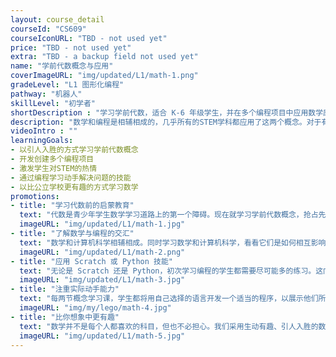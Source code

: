 ```yaml
---
layout: course_detail
courseId: "CS609"
courseIconURL: "TBD - not used yet"
price: "TBD - not used yet"
extra: "TBD - a backup field not used yet"
name: "学前代数概念与应用"
coverImageURL: "img/updated/L1/math-1.png"
gradeLevel: "L1 图形化编程"
pathway: "机器人"
skillLevel: "初学者"
shortDescription : "学习学前代数，适合 K-6 年级学生，并在多个编程项目中应用数学原理。"
description: "数学和编程是相辅相成的，几乎所有的STEM学科都应用了这两个概念。对于有志于未来从事STEM职业的孩子来说，了解数学和计算机科学如何相互影响至关重要。在本课程中，K-6 年级的学生将使用学前代数学习材料为自己做好准备，并创建程序来演示他们所学到的概念。"
videoIntro : ""
learningGoals:
- 以引人入胜的方式学习学前代数概念
- 开发创建多个编程项目
- 激发学生对STEM的热情
- 通过编程学习动手解决问题的技能
- 以比公立学校更有趣的方式学习数学
promotions:
- title: "学习代数前的启蒙教育"
  text: "代数是青少年学生数学学习道路上的第一个障碍。现在就学习学前代数概念，抢占先机"
  imageURL: "img/updated/L1/math-1.jpg"
- title: "了解数学与编程的交汇"
  text: "数学和计算机科学相辅相成。同时学习数学和计算机科学，看看它们是如何相互影响的"
  imageURL: "img/updated/L1/math-2.png"
- title: "应用 Scratch 或 Python 技能"
  text: "无论是 Scratch 还是 Python，初次学习编程的学生都需要尽可能多的练习。这门课为他们提供了现实世界的应用技能。"
  imageURL: "img/updated/L1/math-3.jpg"
- title: "注重实际动手能力"
  text: "每两节概念学习课，学生都将用自己选择的语言开发一个适当的程序，以展示他们所学到的知识。"
  imageURL: "img/my/lego/math-4.jpg"
- title: "比你想象中更有趣"
  text: "数学并不是每个人都喜欢的科目，但也不必担心。我们采用生动有趣、引人入胜的数学教学方法，确保学生可以开始喜欢数学。"
  imageURL: "img/updated/L1/math-5.jpg"
---
```

